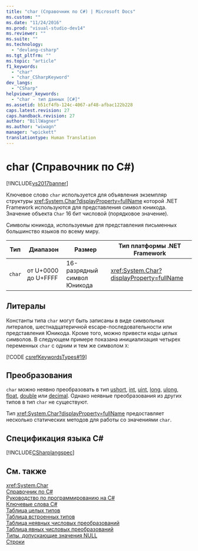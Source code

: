 ```yaml
---
title: "char (Справочник по C#) | Microsoft Docs"
ms.custom: ""
ms.date: "11/24/2016"
ms.prod: "visual-studio-dev14"
ms.reviewer: ""
ms.suite: ""
ms.technology: 
  - "devlang-csharp"
ms.tgt_pltfrm: ""
ms.topic: "article"
f1_keywords: 
  - "char"
  - "char_CSharpKeyword"
dev_langs: 
  - "CSharp"
helpviewer_keywords: 
  - "char - тип данных [C#]"
ms.assetid: b51cf4fb-124c-4067-af48-afbac122b228
caps.latest.revision: 27
caps.handback.revision: 27
author: "BillWagner"
ms.author: "wiwagn"
manager: "wpickett"
translationtype: Human Translation
---
```

# char (Справочник по C#)
[!INCLUDE[vs2017banner](../../../csharp/includes/vs2017banner.md)]

Ключевое слово `char` используется для объявления экземпляр структуры <xref:System.Char?displayProperty=fullName> которой .NET Framework используются для представления символ юникода.  Значение объекта `Char` 16 бит числовой \(порядковое значение\).  
  
 Символы юникода, используемые для представления письменных большинство языков по всему миру.  
  
|Тип|Диапазон|Размер|Тип платформы .NET Framework|  
|---------|--------------|------------|----------------------------------|  
|`char`|от U\+0000 до U\+FFFF|16\-разрядный символ Юникода|<xref:System.Char?displayProperty=fullName>|  
  
## Литералы  
 Константы типа `char` могут быть записаны в виде символьных литералов, шестнадцатеричной escape\-последовательности или представления Юникода.  Кроме того, можно привести коды целых символов.  В следующем примере показана инициализация четырех переменных `char` с одним и тем же символом `X`:  
  
 [!CODE [csrefKeywordsTypes#19](../CodeSnippet/VS_Snippets_VBCSharp/csrefKeywordsTypes#19)]  
  
## Преобразования  
 `char` можно неявно преобразовать в тип [ushort](../../../csharp/language-reference/keywords/ushort.md), [int](../../../csharp/language-reference/keywords/int.md), [uint](../../../csharp/language-reference/keywords/uint.md), [long](../../../csharp/language-reference/keywords/long.md), [ulong](../../../csharp/language-reference/keywords/ulong.md), [float](../../../csharp/language-reference/keywords/float.md), [double](../../../csharp/language-reference/keywords/double.md) или [decimal](../../../csharp/language-reference/keywords/decimal.md).  Однако неявные преобразования из других типов в тип `char` не существуют.  
  
 Тип <xref:System.Char?displayProperty=fullName> предоставляет несколько статических методов для работы со значениями `char`.  
  
## Спецификация языка C\#  
 [!INCLUDE[CSharplangspec](../../../csharp/language-reference/keywords/includes/csharplangspec_md.md)]  
  
## См. также  
 <xref:System.Char>   
 [Справочник по C\#](../../../csharp/language-reference/index.md)   
 [Руководство по программированию на C\#](../../../csharp/programming-guide/index.md)   
 [Ключевые слова C\#](../../../csharp/language-reference/keywords/index.md)   
 [Таблица целых типов](../../../csharp/language-reference/keywords/integral-types-table.md)   
 [Таблица встроенных типов](../../../csharp/language-reference/keywords/built-in-types-table.md)   
 [Таблица неявных числовых преобразований](../../../csharp/language-reference/keywords/implicit-numeric-conversions-table.md)   
 [Таблица явных числовых преобразований](../../../csharp/language-reference/keywords/explicit-numeric-conversions-table.md)   
 [Типы, допускающие значения NULL](../../../csharp/programming-guide/nullable-types/index.md)   
 [Строки](../../../csharp/programming-guide/strings/index.md)
